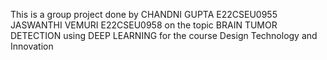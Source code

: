 This is a group project done by
CHANDNI GUPTA    E22CSEU0955
JASWANTHI VEMURI E22CSEU0958
on the topic BRAIN TUMOR DETECTION using DEEP LEARNING
for the course Design Technology and Innovation
